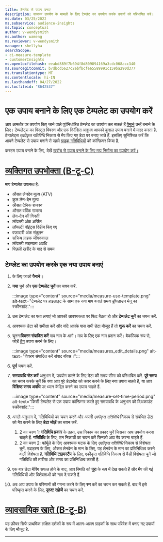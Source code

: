 ```yaml
---
title: टेम्प्लेट से उपाय बनाएं
description: सामान्य उपयोग के मामलों के लिए टेम्प्लेट का उपयोग करके उपायों को परिभाषित करें।
ms.date: 03/25/2022
ms.subservice: audience-insights
ms.topic: conceptual
author: v-wendysmith
ms.author: wameng
ms.reviewer: v-wendysmith
manager: shellyha
searchScope:
- ci-measure-template
- customerInsights
ms.openlocfilehash: eeabd889f7b694f8d809894169a3cdc068acc340
ms.sourcegitcommit: b7dbcd5627c2ebfbcfe65589991c159ba290d377
ms.translationtype: MT
ms.contentlocale: hi-IN
ms.lasthandoff: 04/27/2022
ms.locfileid: "8642537"
---
```

# <a name="use-a-template-to-build-a-measure"></a>एक उपाय बनाने के लिए एक टेम्पलेट का उपयोग करें

आप आमतौर पर उपयोग किए जाने वाले पूर्वनिर्धारित टेम्प्लेट का उपयोग कर सकते हैं [पैमाने](measures.md) उन्हें बनाने के लिए। टेम्पलेट्स का विस्तृत विवरण और एक निर्देशित अनुभव आपको कुशल उपाय बनाने में मदद करता है. टेम्पलेट्स *एकीकृत गतिविधि* निकाय से मैप किए गए डेटा पर बनाए जाते हैं. इसलिए सुनिश्चित करें कि आपने टेम्पलेट से उपाय बनाने से पहले [ग्राहक गतिविधियों](activities.md) को कॉन्फ़िगर किया है.

कस्टम उपाय बनाने के लिए, देखें [खरोंच से उपाय बनाने के लिए माप निर्माता का उपयोग करें।](measure-builder.md)

# <a name="individual-consumers-b-to-c"></a>[व्यक्तिगत उपभोक्ता (B-टू-C)](#tab/b2c)

माप टेम्पलेट उपलब्ध है: 
- औसत लेनदेन मूल्य (ATV)
- कुल लेन-देन मूल्य
- औसत दैनिक राजस्व
- औसत वर्षिक राजस्व
- लेन-देन की गिनती
- लॉयल्टी अंक अर्जित
- लॉयल्टी पॉइंट्स रिडीम किए गए
- वफादारी अंक संतुलन
- सक्रिय ग्राहक जीवनकाल
- लॉयल्टी सदस्यता अवधि
- पिछली खरीद के बाद से समय

## <a name="build-a-new-measure-using-a-template"></a>टेम्प्लेट का उपयोग करके एक नया उपाय बनाएं

1. के लिए जाओ **पैमाने।**

1. **नया** चुनें और **एक टेम्पलेट चुनें** का चयन करें.

   :::image type="content" source="media/measure-use-template.png" alt-text="टेम्पलेट पर हाइलाइट के साथ एक नया माप बनाते समय ड्रॉपडाउन मेनू का स्क्रीनशॉट.":::

1. उस टेम्पलेट का पता लगाएं जो आपकी आवश्यकता पर फिट बैठता हो और **टेम्पलेट चुनें** का चयन करें.

1. आवश्यक डेटा की समीक्षा करें और यदि आपके पास सभी डेटा मौजूद हैं तो **शुरू करें** का चयन करें.

1. चुनना**विवरण संपादित करें** माप नाम के आगे। माप के लिए एक नाम प्रदान करें। वैकल्पिक रूप से, जोड़ें [टैग](work-with-tags-columns.md#manage-tags) उपाय करने के लिए।

   :::image type="content" source="media/measures_edit_details.png" alt-text="विवरण संपादित करें संवाद बॉक्स।":::

1. **पूर्ण** चयन करें.

1. **समयावधि सेट करें** अनुभाग में, उपयोग करने के लिए डेटा की समय सीमा को परिभाषित करें. **पूरे समय** का चयन करके चुनें कि क्या आप पूरे डेटासेट को कवर करने के लिए नया उपाय चाहते हैं, या आप **विशिष्ट समय अवधि** पर ध्यान केंद्रित करने का उपाय चाहते हैं.

   :::image type="content" source="media/measure-set-time-period.png" alt-text="किसी टेम्पलेट से एक उपाय कॉन्फ़िगर करते हुए समयावधि के अनुभाग को दिअकाउंट स्क्रीनशॉट.":::

1. अगले अनुभाग में, गतिविधियों का चयन करने और अपनी *एकीकृत गतिविधि* निकाय से संबंधित डेटा को मैप करने के लिए **डेटा जोड़ें** का चयन करें.

    1. 2 का चरण 1: **गतिविधि प्रकार** के तहत, उस निकाय का प्रकार चुनें जिसका आप उपयोग करना चाहते हैं. **गतिविधि** के लिए, उन निकायों का चयन करें जिनको आप मैप करना चाहते हैं.
    1. 2 का चरण 2: फॉर्मूले के लिए आवश्यक घटक के लिए *एकीकृत गतिविधि* निकाय से विशेषता चुनें. उदाहरण के लिए, औसत लेनदेन के मान के लिए, यह लेनदेन के मान का प्रतिनिधित्व करने वाली विशेषता है. **गतिविधि टाइमस्टैंप** के लिए, एकीकृत गतिविधि निकाय से वैसी विशेषता चुनें जो गतिविधि की तारीख और समय का प्रतिनिधित्व करती है.
   
1. एक बार डेटा मैपिंग सफल होने के बाद, आप स्थिति को **पूरा** के रूप में देख सकते हैं और मैप की गई गतिविधियों और विशेषताओं को नाम दे सकते हैं.

1. अब आप उपाय के परिणामों की गणना करने के लिए **रन** करें का चयन कर सकते हैं. बाद में इसे परिष्कृत करने के लिए, **ड्राफ्ट सहेजें** का चयन करें.

# <a name="business-accounts-b-to-b"></a>[व्यावसायिक खाते (B-टू-B)](#tab/b2b)

यह फ़ीचर सिर्फ प्राथमिक लक्षित दर्शकों के रूप में अलग-अलग ग्राहकों के साथ परिवेश में बनाए गए उपायों के लिए मौजूद है.

---
